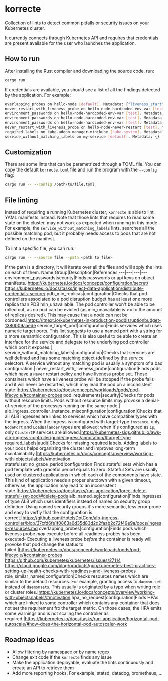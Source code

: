 # korrecte

Collection of lints to detect common pitfalls or security issues on your Kubernetes cluster.

It currently connects through Kubernetes API and requires that credentials are present available for the user who launches the application.


## How to run

After installing the Rust compiler and downloading the source code, run:

```bash
cargo run
```

If credentials are available, you should see a list of all the findings detected by the application. For example:

```bash
overlapping_probes on hello-node [default]. Metadata: {"liveness_start": "10s", "container": "hello-node", "readiness_max_delay": "11s"}
never_restart_with_liveness_probe on hello-node-hardcoded-env-var [test]. Metadata: {}
environment_passwords on hello-node-hardcoded-env-var [test]. Metadata: {"environment_var": "ADMIN_PASSWORD"}
environment_passwords on hello-node-hardcoded-env-var [test]. Metadata: {"environment_var": "ADMIN_TOKEN"}
environment_passwords on hello-node-hardcoded-env-var [test]. Metadata: {"environment_var": "KEY_SERVICE"}
never_restart_with_liveness_probe on hello-node-never-restart [test]. Metadata: {}
required_labels on kube-addon-manager-minikube [kube-system]. Metadata: {"missing_labels": "[\"app\"]"}
service_without_matching_labels on my-service [default]. Metadata: {}
```

## Customization

There are some lints that can be parametrized through a TOML file. You can copy the default `korrecte.toml` file and run the program with the `--config` flag:

```bash
cargo run -- --config /path/to/file.toml
```

## File linting

Instead of requiring a running Kubernetes cluster, `korrecte` is able to lint YAML manifests instead. Note that those lints that requires to read some state on the cluster, may not work as expected when running in this mode. For example, the `service_without_matching_labels` lints, searches all the possible matching pod, but it probably needs access to pods that are not defined on the manifest.

To lint a specific file, you can run:

```bash
cargo run -- --source file --path <path to file>
``` 

If the path is a directory, it will iterate over all the files and will apply the lints on each of them.
Name|Group|Description|References
---|---|---|---
environment_passwords|security|Finds passwords or api keys on object manifests.|https://kubernetes.io/docs/concepts/configuration/secret/<br>https://kubernetes.io/docs/tasks/inject-data-application/distribute-credentials-secure/
pdb_min_replicas|configuration|Checks that pod controllers associated to a pod disruption budget has at least one more replica than PDB min_unavailable. The pod controller won't be able to be rolled out, as no pod can be evicted (as min_unavailable is >= to the amount of replicas desired). This may cause that a node can not be cordoned.|https://itnext.io/kubernetes-in-production-poddisruptionbudget-1380009aaede
service_target_port|configuration|Finds services which uses numeric target ports. This lint suggests to use a named port with a string for a more semanthic configuration. This is also useful to be able to create an interface for the service and delegate to the underlying pod controller which port it exposes.|
service_without_matching_labels|configuration|Checks that services are well defined and has some matching object (defined by the service selector). A service without any matching pod is usually a symptom of a bad configuration.|
never_restart_with_liveness_probe|configuration|Finds pods which have a `Never` restart policy and have liveness probe set. Those containers which have a liveness probe will be stopped if the probe fails and it will never be restarted, which may lead the pod on a inconsistent state.|https://kubernetes.io/docs/concepts/workloads/pods/pod-lifecycle/#container-probes
pod_requirements|security|Checks for pods without resource limits. Pods without resource limits may provoke a denial-of-service of the processes running on the same node.|
alb_ingress_controller_instance_misconfiguration|configuration|Checks that all ALB ingresses are linked to services which have compatible types with the ingress. When the ingress is configured with target-type `instance`, only `NodePort` and `LoadBalancer` types are allowed; when it's configured as `ip`, only `ClusterIP` services are allowed.|https://kubernetes-sigs.github.io/aws-alb-ingress-controller/guide/ingress/annotation/#target-type
required_labels|audit|Checks for missing required labels. Adding labels to your pods helps organizing the cluster and improves long-term maintainability.|https://kubernetes.io/docs/concepts/overview/working-with-objects/labels/#motivation
statefulset_no_grace_period|configuration|Finds stateful sets which has a pod template with graceful period equals to zero. Stateful Sets are usually used on clustered applications in which each of the components have state. This kind of application needs a proper shutdown with a given timeout, otherwise, the application may lead to an inconsistent state.|https://kubernetes.io/docs/tasks/run-application/force-delete-stateful-set-pod/#delete-pods
alb_named_sg|configuration|Finds ingresses of type ALB which uses identifiers instead of names on security group defintion. Using named security groups it's more semantic, less error prone and easy to verfiy that the configuration is correct.|https://github.com/HotelsDotCom/alb-ingress-controller/blob/37cfd6fe1f0863a6d35d83d2d2faab2c72f49e9a/docs/ingress-resources.md
overlapping_probes|configuration|Finds pods which liveness probe *may* execute before all readiness probes has been executed- Executing a liveness probe *before* the container is ready will provoke that pod change the status to failed.|https://kubernetes.io/docs/concepts/workloads/pods/pod-lifecycle/#container-probes<br>https://github.com/kubernetes/kubernetes/issues/27114<br>https://cloud.google.com/blog/products/gcp/kubernetes-best-practices-setting-up-health-checks-with-readiness-and-liveness-probes
role_similar_names|configuration|Checks resources names which are similar to the default resources. For example, granting access to `daemon-set` instead of `daemonsets`. This usually is originated by a typo when writing role or cluster roles.|https://kubernetes.io/docs/concepts/overview/working-with-objects/labels/#motivation
hpa_no_request|configuration|Finds HPAs which are linked to some controller which contains any container that does not set the requirement fro the target metric. On those cases, the HPA emits some warnings and is not scaling the controller as required.|https://kubernetes.io/docs/tasks/run-application/horizontal-pod-autoscale/#how-does-the-horizontal-pod-autoscaler-work

## Roadmap ideas

- Allow filtering by namespace or by name regex
- Change exit code if the `korrecte` finds any issue
- Make the application deployable, evaluate the lints continuously and create an API to retrieve them
- Add more reporting hooks. For example, statsd, datadog, prometheus, ... 